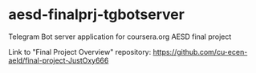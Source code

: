 # aesd-finalprj-tgbotserver
Telegram Bot server application for coursera.org AESD final project

Link to "Final Project Overview" repository: https://github.com/cu-ecen-aeld/final-project-JustOxy666
